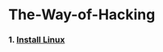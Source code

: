 # The-Way-of-Hacking

### 1. [Install Linux](https://github.com/batubyte/The-Way-of-Hacking/blob/main/1.%20Install%20Linux.md)
